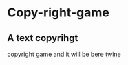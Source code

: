 # Copy-right-game

## A text copyrihgt

  copyright game and it will be bere
[twine](htto://twine.org)
